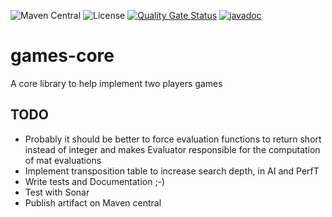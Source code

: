 ![Maven Central](https://img.shields.io/maven-central/v/com.fathzer/games-core)
![License](https://img.shields.io/badge/license-Apache%202.0-brightgreen.svg)
[![Quality Gate Status](https://sonarcloud.io/api/project_badges/measure?project=jdbbackup_games-core&metric=alert_status)](https://sonarcloud.io/summary/new_code?id=jdbbackup_games-core)
[![javadoc](https://javadoc.io/badge2/com.fathzer/games-core/javadoc.svg)](https://javadoc.io/doc/com.fathzer/games-core)

# games-core
A core library to help implement two players games

## TODO
* Probably it should be better to force evaluation functions to return short instead of integer and makes Evaluator responsible for the computation of mat evaluations
* Implement transposition table to increase search depth, in AI and PerfT
* Write tests and Documentation ;-)
* Test with Sonar
* Publish artifact on Maven central
